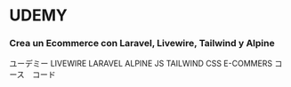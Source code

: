 <h1>UDEMY</h1>
<h3>Crea un Ecommerce con Laravel, Livewire, Tailwind y Alpine</h3>
<p>ユーデミー LIVEWIRE LARAVEL ALPINE JS TAILWIND CSS E-COMMERS コース　コード</P>
